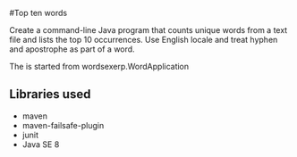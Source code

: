 #Top ten words


Create a command-line Java program that counts unique words from a text file and lists the top 10 occurrences.
Use English locale and treat hyphen and apostrophe as part of a word.

The is started from wordsexerp.WordApplication

## Libraries used
- maven
- maven-failsafe-plugin
- junit
- Java SE 8